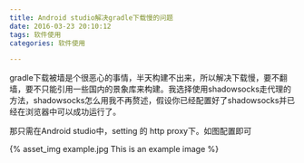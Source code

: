 ```yaml
---
title: Android studio解决gradle下载慢的问题
date: 2016-03-23 20:10:12
tags: 软件使用
categories: 软件使用

---
```


gradle下载被墙是个很恶心的事情，半天构建不出来，所以解决下载慢，要不翻墙，要不只能引用一些国内的景象库来构建。我选择使用shadowsocks走代理的方法，shadowsocks怎么用我不再赘述，假设你已经配置好了shadowsocks并已经在浏览器中可以成功运行了。

那只需在Android studio中，setting 的 http proxy下。如图配置即可

{% asset_img example.jpg This is an example image %}